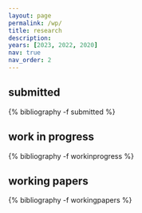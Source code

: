 ```yaml
---
layout: page
permalink: /wp/
title: research
description: 
years: [2023, 2022, 2020]
nav: true
nav_order: 2
---
```

<!-- _pages/workingpapers.md -->
<div class="publications">
<h2>submitted</h2>
{% bibliography -f submitted %}
</div>

<div class="publications">
<h2>work in progress</h2>
{% bibliography -f workinprogress %}
</div>

<div class="publications">
<h2>working papers</h2>
{% bibliography -f workingpapers %}
</div>

